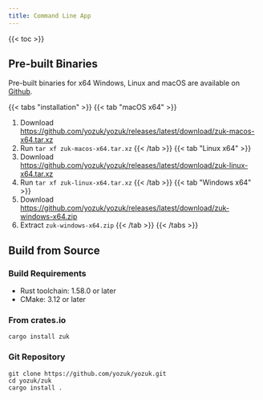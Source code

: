 ```yaml
---
title: Command Line App
---
```


{{< toc >}}

## Pre-built Binaries

Pre-built binaries for x64 Windows, Linux and macOS are available on [Github](https://github.com/yozuk/yozuk/releases).

{{< tabs "installation" >}}
{{< tab "macOS x64" >}} 
1. Download https://github.com/yozuk/yozuk/releases/latest/download/zuk-macos-x64.tar.xz
2. Run `tar xf zuk-macos-x64.tar.xz`
{{< /tab >}}
{{< tab "Linux x64" >}}
1. Download https://github.com/yozuk/yozuk/releases/latest/download/zuk-linux-x64.tar.xz
2. Run `tar xf zuk-linux-x64.tar.xz`
{{< /tab >}}
{{< tab "Windows x64" >}}
1. Download https://github.com/yozuk/yozuk/releases/latest/download/zuk-windows-x64.zip
2. Extract `zuk-windows-x64.zip`
{{< /tab >}}
{{< /tabs >}}

## Build from Source

### Build Requirements

- Rust toolchain: 1.58.0 or later
- CMake: 3.12 or later

### From crates.io

```Shell
cargo install zuk
```

### Git Repository

```Shell
git clone https://github.com/yozuk/yozuk.git
cd yozuk/zuk
cargo install .
```
